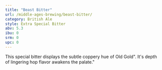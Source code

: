 ```yaml
---
title: "Beast Bitter"
url: /middle-ages-brewing/beast-bitter/
category: British Ale
style: Extra Special Bitter
abv: 5.3
ibu: 0
srm: 0
upc: 0
---
```

This special bitter displays the subtle coppery hue of Old Gold". It's depth of lingering hop flavor awakens the palate."
